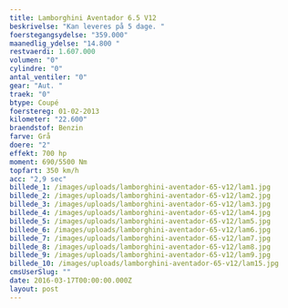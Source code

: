 ```yaml
---
title: Lamborghini Aventador 6.5 V12
beskrivelse: "Kan leveres på 5 dage. "
foerstegangsydelse: "359.000"
maanedlig_ydelse: "14.800 "
restvaerdi: 1.607.000
volumen: "0"
cylindre: "0"
antal_ventiler: "0"
gear: "Aut. "
traek: "0"
btype: Coupé
foerstereg: 01-02-2013
kilometer: "22.600"
braendstof: Benzin
farve: Grå
doere: "2"
effekt: 700 hp
moment: 690/5500 Nm
topfart: 350 km/h
acc: "2,9 sec"
billede_1: /images/uploads/lamborghini-aventador-65-v12/lam1.jpg
billede_2: /images/uploads/lamborghini-aventador-65-v12/lam2.jpg
billede_3: /images/uploads/lamborghini-aventador-65-v12/lam3.jpg
billede_4: /images/uploads/lamborghini-aventador-65-v12/lam4.jpg
billede_5: /images/uploads/lamborghini-aventador-65-v12/lam5.jpg
billede_6: /images/uploads/lamborghini-aventador-65-v12/lam6.jpg
billede_7: /images/uploads/lamborghini-aventador-65-v12/lam7.jpg
billede_8: /images/uploads/lamborghini-aventador-65-v12/lam8.jpg
billede_9: /images/uploads/lamborghini-aventador-65-v12/lam9.jpg
billede_10: /images/uploads/lamborghini-aventador-65-v12/lam15.jpg
cmsUserSlug: ""
date: 2016-03-17T00:00:00.000Z
layout: post
---
```


